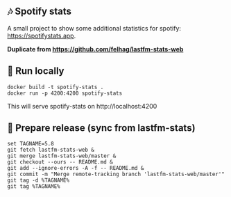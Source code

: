 ## 🎶 Spotify stats
A small project to show some additional statistics for spotify: https://spotifystats.app.

**Duplicate from https://github.com/felhag/lastfm-stats-web**

## 🚀 Run locally
```
docker build -t spotify-stats .
docker run -p 4200:4200 spotify-stats
```
This will serve spotify-stats on http://localhost:4200

## 🔨 Prepare release (sync from lastfm-stats)
```
set TAGNAME=5.8
git fetch lastfm-stats-web & 
git merge lastfm-stats-web/master & 
git checkout --ours -- README.md & 
git add --ignore-errors -A -f -- README.md & 
git commit -m "Merge remote-tracking branch 'lastfm-stats-web/master'"
git tag -d %TAGNAME%
git tag %TAGNAME%
```
